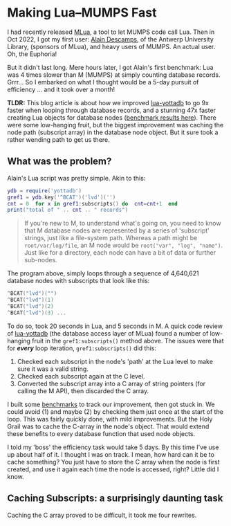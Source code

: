 # Making Lua–MUMPS Fast

I had recently released [MLua](https://github.com/anet-be/mlua), a tool to let MUMPS code call Lua. Then in Oct 2022, I got my first user: [Alain Descamps](https://github.com/AlainDsc), of the Antwerp University Library, (sponsors of MLua), and heavy users of MUMPS. An actual user. Oh, the Euphoria!

But it didn't last long. Mere hours later, I got Alain's first benchmark: Lua was 4 times slower than M (MUMPS) at simply counting database records. Grrr…  So I embarked on what I thought would be a 5-day pursuit of efficiency … and it took over a month!

**TLDR:** This blog article is about how we improved [lua-yottadb](https://github.com/anet-be/lua-yottadb) to go 9x faster when looping through database records, and a stunning 47x faster creating Lua objects for database nodes ([benchmark results here](https://github.com/anet-be/mlua/tree/master/benchmarks#lua-yottadb-v12-compared-with-v21)). There were some low-hanging fruit, but the biggest improvement was caching the node path (subscript array) in the database node object. But it sure took a rather wending path to get us there.

## What was the problem?

Alain's Lua script was pretty simple. Akin to this:

```lua
ydb = require('yottadb')
gref1 = ydb.key('^BCAT')('lvd')('')
cnt = 0  for x in gref1:subscripts() do  cnt=cnt+1  end
print("total of " .. cnt .. " records")
```

> If you're new to M, to understand what's going on, you need to know that M database nodes are represented by a series of 'subscript' strings, just like a file-system path. Whereas a path might be `root/var/log/file`, an M node would be `root("var", "log", "name")`. Just like for a directory, each node can have a bit of data or further sub-nodes.

The program above, simply loops through a sequence of 4,640,621 database nodes with subscripts that look like this:

```lua
^BCAT("lvd")("")
^BCAT("lvd")(1)
^BCAT("lvd")(2)
^BCAT("lvd")(3) ...
```

To do so, took 20 seconds in Lua, and 5 seconds in M. A quick code review of [lua-yottadb](https://github.com/anet-be/lua-yottadb) (the database access layer of MLua) found a number of low-hanging fruit in the `gref1:subscripts()` method above. The issues were that for ***every*** loop iteration, `gref1:subscripts()` did this:

1. Checked each subscript in the node's 'path' at the Lua level to make sure it was a valid string.
2. Checked each subscript again at the C level.
3. Converted the subscript array into a C array of string pointers (for calling the M API), then discarded the C array.

I built some [benchmarks](https://github.com/anet-be/mlua/tree/master/benchmarks) to track our improvement, then got stuck in. We could avoid (1) and maybe (2) by checking them just once at the start of the loop. This was fairly quickly done, with mild improvements. But the Holy Grail was to cache the C-array in the node's object. That would extend these benefits to every database function that used node objects.

I told my 'boss' the efficiency task would take 5 days. By this time I've use up about half of it. I thought I was on track. I mean, how hard can it be to cache something? You just have to store the C array when the node is first created, and use it again each time the node is accessed, right? Little did I know.

## Caching Subscripts: a surprisingly daunting task

Caching the C array proved to be difficult, it took me four rewrites.


